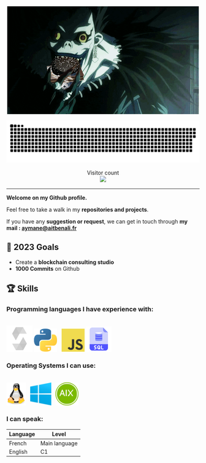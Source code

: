 <div align="center">
  <img src="./sources/death.gif" alt="Animation" />
</div>

<a align="center" href=#><img src="./sources/contributions.svg"></a>

<p align="center"> 
  Visitor count
  <br>
  <img src="https://profile-counter.glitch.me/0xAymane/count.svg" />
</p>

***

**Welcome on my Github profile.**

Feel free to take a walk in my **repositories and projects**.

If you have any **suggestion or request**, we can get in touch through **my mail : aymane@aitbenali.fr**

## 🎯 2023 Goals

- Create a **blockchain consulting studio**
- **1000 Commits** on Github

## 🏆 Skills

### Programming languages I have experience with:

<br>

<div>
  <img src="./sources/solidity.png" alt="Solidity" height="68" />
  <img src="./sources/python.png" alt="Python" height="60" />
  &nbsp
  <img src="./sources/javascript.png" alt="Javascript" height="60" />
  <img src="./sources/sql2.png" alt="SQL" height="66" />
</div>

### Operating Systems I can use:

<br>

<div>
  <img src="./sources/linux.png" alt="Linux" height="60" />
  &nbsp
  <img src="./sources/windows.png" alt="Windows" height="60" />
  &nbsp
  <img src="./sources/aix.png" alt="AIX" height="60" />
</div>

### I can speak:

Language | Level
-------- | --------
French   | Main language
English  | C1
